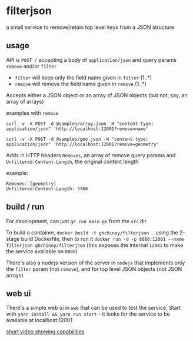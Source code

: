 # filterjson

a small service to remove|retain top level keys from a JSON structure


## usage

API is `POST /` accepting a body of `application/json` and query params `remove` and/or `filter`

* `filter` will keep only the field name given in `filter` (1..*)
* `remove` will remove the field name given in `remove` (1..*)

Accepts either a JSON object or an array of JSON objects (but not, say, an array 
of arrays)

examples with `remove`

```
curl -v -X POST -d @samples/array.json -H "content-type: application/json" 'http://localhost:12001?remove=name'
```

```
curl -v -X POST -d @samples/geo.json -H "content-type: application/json" 'http://localhost:12001?remove=geometry'
```

Adds in HTTP headers `Removes`, an array of remove query params and 
`Unfiltered-Content-Length`, the original content length

example:
```
Removes: [geometry]
Unfiltered-Content-Length: 3760
```

## build / run

For development, can just `go run main.go` from the `src` dir

To build a container, `docker build -t ghchinoy/filterjson .` using the 2-stage 
build Dockerfile, then to run it `docker run -d -p 8080:12001 --name filterjson ghchinoy/filterjson` (this exposes the internal `12001` 
to make the service available on `8080`)

There's also a nodejs version of the server in `nodejs` that implements only the 
`filter` param (not `remove`), and for top level JSON objects (not JSON arrays)

## web ui

There's a simple web ui in `web` that can be used to test the service. Start with 
`yarn install && yarn run start` - it looks for the service to be available at 
localhost:12001

[short video showing capabilities](https://www.useloom.com/share/4dd8b0e7a44d4589a17eb2ac6cb84580)
